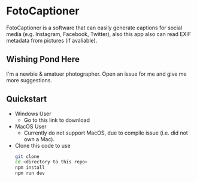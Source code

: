 # FotoCaptioner

FotoCaptioner is a software that can easily generate captions for social media (e.g. Instagram, Facebook, Twitter), 
also this app also can read EXIF metadata from pictures (if avaliable).

## Wishing Pond Here

I'm a newbie & amatuer photographer.
Open an issue for me and give me more suggestions.

## Quickstart

+ Windows User
  + Go to this link to download
+ MacOS User
  + Currently do not support MacOS, due to compile issue (i.e. did not own a Mac).
+ Clone this code to use
  ```sh
  git clone 
  cd <directory to this repo>
  npm install 
  npm run dev
  ```
